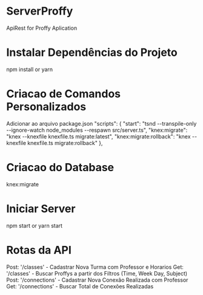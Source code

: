 # ServerProffy
ApiRest for Proffy Aplication

# Instalar Dependências do Projeto

npm install or yarn

# Criacao de Comandos Personalizados

Adicionar ao arquivo package.json
"scripts": {
    "start": "tsnd --transpile-only --ignore-watch node_modules --respawn src/server.ts",
    "knex:migrate": "knex --knexfile knexfile.ts migrate:latest",
    "knex:migrate:rollback": "knex --knexfile knexfile.ts migrate:rollback"
  },
  

# Criacao do Database

knex:migrate

# Iniciar Server

npm start or yarn start

# Rotas  da API

Post: '/classes'  - Cadastrar Nova Turma com Professor e Horarios
Get: '/classes' - Buscar Proffys a partir dos Filtros (Time, Week Day, Subject)
Post: '/connections'  - Cadastrar Nova Conexão Realizada com Professor
Get: '/connections' - Buscar Total de Conexões Realizadas



